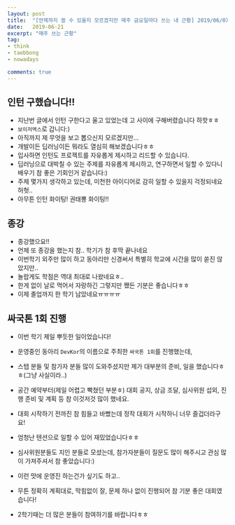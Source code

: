 ```yaml
---
layout: post
title:  "[언제까지 쓸 수 있을지 모르겠지만 매주 금요일마다 쓰는 내 근황] 2019/06/07~2019/06/21"
date:   2019-06-21
excerpt: "매주 쓰는 근황"
tag: 
- think
- taebbong
- nowadays

comments: true
---
```



## 인턴 구했습니다!!
* 지난번 글에서 인턴 구한다고 울고 있었는데 고 사이에 구해버렸습니다 하핫ㅎㅎ
* ```보이저엑스```로 갑니다:)
* 아직까지 제 무엇을 보고 뽑으신지 모르겠지만...
* 개발이든 딥러닝이든 뭐라도 열심히 해보겠습니다ㅎㅎ
* 입사하면 인턴도 프로젝트를 자유롭게 제시하고 리드할 수 있습니다.
* 딥러닝으로 대박칠 수 있는 주제를 자유롭게 제시하고, 연구하면서 일할 수 있다니 배우기 참 좋은 기회인거 같습니다:)
* 주제 몇가지 생각하고 있는데, 미천한 아이디어로 감히 일할 수 있을지 걱정되네요 허헛..
* 아무튼 인턴 화이팅! 권태뽕 화이팅!!


## 종강
* 종강했으요!!
* 언제 또 종강을 했는지 참.. 학기가 참 후딱 끝나네요
* 이번학기 외주만 많이 하고 동아리만 신경써서 특별히 학교에 시간을 많이 쏟진 않았지만..
* 놀랍게도 학점은 역대 최대로 나왔네요ㅎ..
* 한게 없이 날로 먹어서 자랑하긴 그렇지만 쨌든 기분은 좋습니다ㅎㅎ
* 이제 졸업까지 한 학기 남았네요ㅠㅠㅠㅠ


## 싸국톤 1회 진행 
* 이번 학기 제일 뿌듯한 일이었습니다!
* 운영중인 동아리 ```DevKor```의 이름으로 주최한 ```싸국톤 1회```를 진행했는데,
* 스탭 분들 및 참가자 분들 많이 도와주셨지만 제가 대부분의 준비, 일을 했습니다ㅎㅎ(그냥 사실이라..)
* 공간 예약부터(제일 어렵고 빡쳤던 부분ㅎ) 대회 공지, 상금 조달, 심사위원 섭외, 진행 준비 및 계획 등 참 이것저것 많이 했네요.
* 대회 시작하기 전까진 참 힘들고 바빴는데 정작 대회가 시작하니 너무 즐겁더라구요!
* 엄청난 텐션으로 일할 수 있어 재밌었습니다ㅎㅎ

* 심사위원분들도 지인 분들로 모셨는데, 참가자분들이 질문도 많이 해주시고 관심 많이 가져주셔서 참 좋았습니다:)
* 이런 맛에 운영진 하는건가 싶기도 하고..
* 무튼 정확히 계획대로, 막힘없이 잘, 문제 하나 없이 진행되어 참 기분 좋은 대회였습니다!
* 2학기때는 더 많은 분들이 참여하기를 바랍니다ㅎㅎ